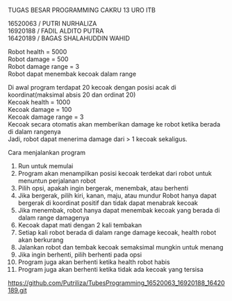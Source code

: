 TUGAS BESAR PROGRAMMING CAKRU 13 URO ITB

16520063 / PUTRI NURHALIZA <br>
16920188 / FADIL ALDITO PUTRA <br>
16420189 / BAGAS SHALAHUDDIN WAHID <br>

Robot health = 5000 <br>
Robot damage = 500 <br>
Robot damage range = 3 <br>
Robot dapat menembak kecoak dalam range <br>

Di awal program terdapat 20 kecoak dengan posisi acak di koordinat(maksimal absis 20 dan ordinat 20) <br>
Kecoak health = 1000 <br>
Kecoak damage = 100 <br>
Kecoak damage range = 3 <br>
Kecoak secara otomatis akan memberikan damage ke robot ketika berada di dalam rangenya <br>
Jadi, robot dapat menerima damage dari > 1 kecoak sekaligus. <br>

Cara menjalankan program
1. Run untuk memulai
2. Program akan menampilkan posisi kecoak terdekat dari robot untuk menuntun perjalanan robot
3. Pilih opsi, apakah ingin bergerak, menembak, atau berhenti
4. Jika bergerak, pilih kiri, kanan, maju, atau mundur
	Robot hanya dapat bergerak di koordinat positif dan tidak dapat menabrak kecoak
5. Jika menembak, robot hanya dapat menembak kecoak yang berada di dalam range damagenya
6. Kecoak dapat mati dengan 2 kali tembakan
7. Setiap kali robot berada di dalam range damage kecoak, health robot akan berkurang
8. Jalankan robot dan tembak kecoak semaksimal mungkin untuk menang
9. Jika ingin berhenti, pilih berhenti pada opsi
10. Program juga akan berhenti ketika health robot habis
11. Program juga akan berhenti ketika tidak ada kecoak yang tersisa


https://github.com/Putriliza/TubesProgramming_16520063_16920188_16420189.git
